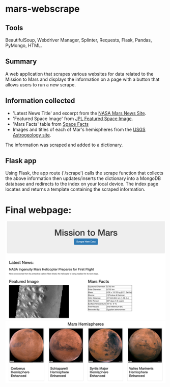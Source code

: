 # mars-webscrape

## Tools
BeautifulSoup, Webdriver Manager, Splinter, Requests, Flask, Pandas, PyMongo, HTML.

## Summary

A web application that scrapes various websites for data related to the Mission to Mars and displays the information on a page with a button that allows users to run a new scrape. 

## Information collected 

* 'Latest News Title' and excerpt from the [NASA Mars News Site](https://mars.nasa.gov/news/).
* 'Featured Space Image' from [JPL Featured Space Image](https://data-class-jpl-space.s3.amazonaws.com/JPL_Space/index.html).
* 'Mars Facts' table from [Space Facts](https://space-facts.com/mars/)
* Images and titles of each of Mar's hemispheres from the [USGS Astrogeology site](https://astrogeology.usgs.gov/search/results?q=hemisphere+enhanced&k1=target&v1=Mars).

The information was scraped and added to a dictionary. 

## Flask app

Using Flask, the app route ('/scrape') calls the scrape function that collects the above information then updates/inserts the dictionary into a MongoDB database and redirects to the index on your local device. The index page locates and returns a template containing the scraped information. 

# Final webpage:
![top](screenshots/front_page.png)
![bottom](screenshots/hemispheres.png)




